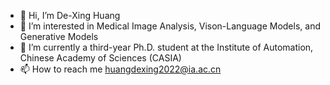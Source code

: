 - 👋 Hi, I’m De-Xing Huang
- 👀 I’m interested in Medical Image Analysis, Vison-Language Models, and Generative Models
- 🌱 I’m currently a third-year Ph.D. student at the Institute of Automation, Chinese Academy of Sciences (CASIA)
- 📫 How to reach me huangdexing2022@ia.ac.cn

<!---
Dxhuang-CASIA/Dxhuang-CASIA is a ✨ special ✨ repository because its `README.md` (this file) appears on your GitHub profile.
You can click the Preview link to take a look at your changes.
--->
